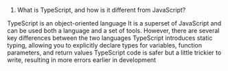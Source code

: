 1. What is TypeScript, and how is it different from JavaScript?

TypeScript is an object-oriented language It is a superset of JavaScript and can be used both a language and a set of tools. However, there are several key differences between the two languages 
TypeScript introduces static typing, allowing you to explicitly declare types for variables, function parameters, and return values
TypeScript code is safer but a little trickier to write, resulting in more errors earlier in development
